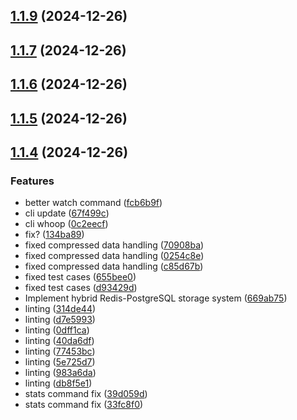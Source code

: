 ## [1.1.9](https://github.com/AccursedGalaxy/Orders/compare/v1.1.7...v1.1.9) (2024-12-26)



## [1.1.7](https://github.com/AccursedGalaxy/Orders/compare/v1.1.6...v1.1.7) (2024-12-26)



## [1.1.6](https://github.com/AccursedGalaxy/Orders/compare/v1.1.5...v1.1.6) (2024-12-26)



## [1.1.5](https://github.com/AccursedGalaxy/Orders/compare/v1.1.4...v1.1.5) (2024-12-26)



## [1.1.4](https://github.com/AccursedGalaxy/Orders/compare/v1.1.3...v1.1.4) (2024-12-26)


### Features

* better watch command ([fcb6b9f](https://github.com/AccursedGalaxy/Orders/commit/fcb6b9fd65b0bd7617fddd6bdbf7b2493094ed8a))
* cli update ([67f499c](https://github.com/AccursedGalaxy/Orders/commit/67f499c822284e7be35840ac457c65f18576224d))
* cli whoop ([0c2eecf](https://github.com/AccursedGalaxy/Orders/commit/0c2eecf0e69ff3d8dcf90417cbffdecc35fcc577))
* fix? ([134ba89](https://github.com/AccursedGalaxy/Orders/commit/134ba89c7ebc968601bd7a78e271f30d61ac4072))
* fixed compressed data handling ([70908ba](https://github.com/AccursedGalaxy/Orders/commit/70908bace06ec2b03cff2e21d17c07de753c8939))
* fixed compressed data handling ([0254c8e](https://github.com/AccursedGalaxy/Orders/commit/0254c8e4ab629af16d59e84fe5732706cf54c328))
* fixed compressed data handling ([c85d67b](https://github.com/AccursedGalaxy/Orders/commit/c85d67b062e971ab9eb674a487c748b358b927eb))
* fixed test cases ([655bee0](https://github.com/AccursedGalaxy/Orders/commit/655bee0989db6dd5a01c1a3409a6153269c5fb44))
* fixed test cases ([d93429d](https://github.com/AccursedGalaxy/Orders/commit/d93429d95893c2378f920f7d9954265f2952a3c6))
* Implement hybrid Redis-PostgreSQL storage system ([669ab75](https://github.com/AccursedGalaxy/Orders/commit/669ab7582b25264f6fb115a52ddfa28d22d4249d))
* linting ([314de44](https://github.com/AccursedGalaxy/Orders/commit/314de441e2a70c4d384766c79367100f54b4db43))
* linting ([d7e5993](https://github.com/AccursedGalaxy/Orders/commit/d7e59934ab62d940b45e7a7d0a5f731c630c21bd))
* linting ([0dff1ca](https://github.com/AccursedGalaxy/Orders/commit/0dff1caf582057a8a84c73f6b95e78a4a40bdf83))
* linting ([40da6df](https://github.com/AccursedGalaxy/Orders/commit/40da6df20080563d8105be0e53489e078ae994bd))
* linting ([77453bc](https://github.com/AccursedGalaxy/Orders/commit/77453bc1c5f6e94e6de6d526d91a278708e9a38d))
* linting ([5e725d7](https://github.com/AccursedGalaxy/Orders/commit/5e725d7f9eb3e837a62a0f0bd365f1e6d96dc921))
* linting ([983a6da](https://github.com/AccursedGalaxy/Orders/commit/983a6da64c9d328568a876df5b68b59f97b6c6c0))
* linting ([db8f5e1](https://github.com/AccursedGalaxy/Orders/commit/db8f5e1257b9d96fcc2e8fbec279907541331acd))
* stats command fix ([39d059d](https://github.com/AccursedGalaxy/Orders/commit/39d059d1fceb4bec41d2b2776badf03a9fc6c6a4))
* stats command fix ([33fc8f0](https://github.com/AccursedGalaxy/Orders/commit/33fc8f0795eaa09d86097b7fe3699cad81e84af6))



